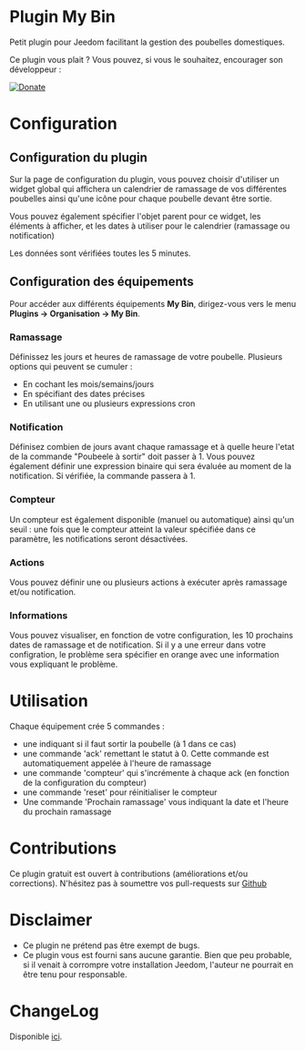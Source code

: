 # Plugin My Bin

Petit plugin pour Jeedom facilitant la gestion des poubelles domestiques.

Ce plugin vous plait ? Vous pouvez, si vous le souhaitez, encourager son développeur :

[![Donate](https://img.shields.io/badge/Donate-PayPal-green.svg)](https://www.paypal.com/paypalme/hugoKs3)

# Configuration

## Configuration du plugin

Sur la page de configuration du plugin, vous pouvez choisir d'utiliser un widget global qui affichera un calendrier de ramassage de vos différentes poubelles ainsi qu'une icône pour chaque poubelle devant être sortie.

Vous pouvez également spécifier l'objet parent pour ce widget, les éléments à afficher, et les dates à utiliser pour le calendrier (ramassage ou notification)

Les données sont vérifiées toutes les 5 minutes.

## Configuration des équipements

Pour accéder aux différents équipements **My Bin**, dirigez-vous vers le menu **Plugins → Organisation → My Bin**.

### Ramassage

Définissez les jours et heures de ramassage de votre poubelle. Plusieurs options qui peuvent se cumuler :
- En cochant les mois/semains/jours
- En spécifiant des dates précises
- En utilisant une ou plusieurs expressions cron

### Notification

Définisez combien de jours avant chaque ramassage et à quelle heure l'etat de la commande "Poubeele à sortir" doit passer à 1.
Vous pouvez également définir une expression binaire qui sera évaluée au moment de la notification. Si vérifiée, la commande passera à 1.

### Compteur

Un compteur est également disponible (manuel ou automatique) ainsi qu'un seuil : une fois que le compteur atteint la valeur spécifiée dans ce paramètre, les notifications seront désactivées. 

### Actions

Vous pouvez définir une ou plusieurs actions à exécuter après ramassage et/ou notification.

### Informations

Vous pouvez visualiser, en fonction de votre configuration, les 10 prochains dates de ramassage et de notification. 
Si il y a une erreur dans votre configration, le problème sera spécifier en orange avec une information vous expliquant le problème.

# Utilisation

Chaque équipement crée 5 commandes :
- une indiquant si il faut sortir la poubelle (à 1 dans ce cas)
- une commande 'ack' remettant le statut à 0. Cette commande est automatiquement appelée à l'heure de ramassage
- une commande 'compteur' qui s'incrémente à chaque ack (en fonction de la configuration du compteur)
- une commande 'reset' pour réinitialiser le compteur
- Une commande 'Prochain ramassage' vous indiquant la date et l'heure du prochain ramassage

# Contributions

Ce plugin gratuit est ouvert à contributions (améliorations et/ou corrections). N'hésitez pas à soumettre vos pull-requests sur <a href="https://github.com/hugoKs3/plugin-mybin" target="_blank">Github</a>

# Disclaimer

-   Ce plugin ne prétend pas être exempt de bugs.
-   Ce plugin vous est fourni sans aucune garantie. Bien que peu probable, si il venait à corrompre votre installation Jeedom, l'auteur ne pourrait en être tenu pour responsable.

# ChangeLog
Disponible [ici](./changelog.html).
